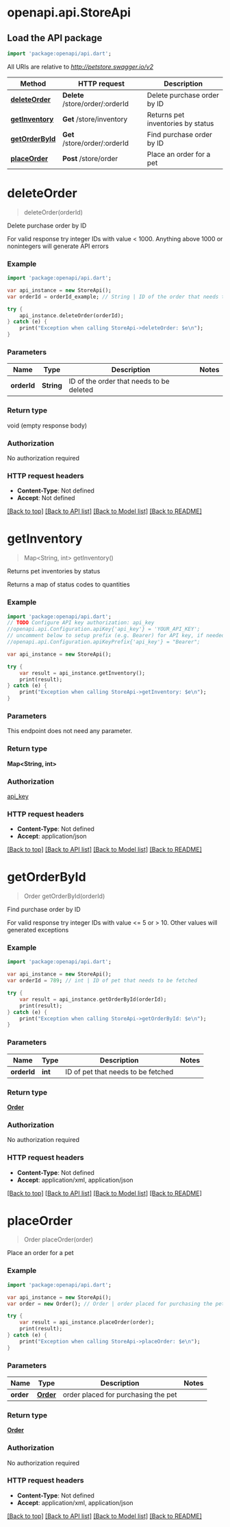# openapi.api.StoreApi

## Load the API package
```dart
import 'package:openapi/api.dart';
```

All URIs are relative to *http://petstore.swagger.io/v2*

Method | HTTP request | Description
------------- | ------------- | -------------
[**deleteOrder**](StoreApi.md#deleteOrder) | **Delete** /store/order/:orderId | Delete purchase order by ID
[**getInventory**](StoreApi.md#getInventory) | **Get** /store/inventory | Returns pet inventories by status
[**getOrderById**](StoreApi.md#getOrderById) | **Get** /store/order/:orderId | Find purchase order by ID
[**placeOrder**](StoreApi.md#placeOrder) | **Post** /store/order | Place an order for a pet


# **deleteOrder**
> deleteOrder(orderId)

Delete purchase order by ID

For valid response try integer IDs with value < 1000. Anything above 1000 or nonintegers will generate API errors

### Example 
```dart
import 'package:openapi/api.dart';

var api_instance = new StoreApi();
var orderId = orderId_example; // String | ID of the order that needs to be deleted

try { 
    api_instance.deleteOrder(orderId);
} catch (e) {
    print("Exception when calling StoreApi->deleteOrder: $e\n");
}
```

### Parameters

Name | Type | Description  | Notes
------------- | ------------- | ------------- | -------------
 **orderId** | **String**| ID of the order that needs to be deleted | 

### Return type

void (empty response body)

### Authorization

No authorization required

### HTTP request headers

 - **Content-Type**: Not defined
 - **Accept**: Not defined

[[Back to top]](#) [[Back to API list]](../README.md#documentation-for-api-endpoints) [[Back to Model list]](../README.md#documentation-for-models) [[Back to README]](../README.md)

# **getInventory**
> Map<String, int> getInventory()

Returns pet inventories by status

Returns a map of status codes to quantities

### Example 
```dart
import 'package:openapi/api.dart';
// TODO Configure API key authorization: api_key
//openapi.api.Configuration.apiKey{'api_key'} = 'YOUR_API_KEY';
// uncomment below to setup prefix (e.g. Bearer) for API key, if needed
//openapi.api.Configuration.apiKeyPrefix{'api_key'} = "Bearer";

var api_instance = new StoreApi();

try { 
    var result = api_instance.getInventory();
    print(result);
} catch (e) {
    print("Exception when calling StoreApi->getInventory: $e\n");
}
```

### Parameters
This endpoint does not need any parameter.

### Return type

**Map<String, int>**

### Authorization

[api_key](../README.md#api_key)

### HTTP request headers

 - **Content-Type**: Not defined
 - **Accept**: application/json

[[Back to top]](#) [[Back to API list]](../README.md#documentation-for-api-endpoints) [[Back to Model list]](../README.md#documentation-for-models) [[Back to README]](../README.md)

# **getOrderById**
> Order getOrderById(orderId)

Find purchase order by ID

For valid response try integer IDs with value <= 5 or > 10. Other values will generated exceptions

### Example 
```dart
import 'package:openapi/api.dart';

var api_instance = new StoreApi();
var orderId = 789; // int | ID of pet that needs to be fetched

try { 
    var result = api_instance.getOrderById(orderId);
    print(result);
} catch (e) {
    print("Exception when calling StoreApi->getOrderById: $e\n");
}
```

### Parameters

Name | Type | Description  | Notes
------------- | ------------- | ------------- | -------------
 **orderId** | **int**| ID of pet that needs to be fetched | 

### Return type

[**Order**](Order.md)

### Authorization

No authorization required

### HTTP request headers

 - **Content-Type**: Not defined
 - **Accept**: application/xml, application/json

[[Back to top]](#) [[Back to API list]](../README.md#documentation-for-api-endpoints) [[Back to Model list]](../README.md#documentation-for-models) [[Back to README]](../README.md)

# **placeOrder**
> Order placeOrder(order)

Place an order for a pet

### Example 
```dart
import 'package:openapi/api.dart';

var api_instance = new StoreApi();
var order = new Order(); // Order | order placed for purchasing the pet

try { 
    var result = api_instance.placeOrder(order);
    print(result);
} catch (e) {
    print("Exception when calling StoreApi->placeOrder: $e\n");
}
```

### Parameters

Name | Type | Description  | Notes
------------- | ------------- | ------------- | -------------
 **order** | [**Order**](Order.md)| order placed for purchasing the pet | 

### Return type

[**Order**](Order.md)

### Authorization

No authorization required

### HTTP request headers

 - **Content-Type**: Not defined
 - **Accept**: application/xml, application/json

[[Back to top]](#) [[Back to API list]](../README.md#documentation-for-api-endpoints) [[Back to Model list]](../README.md#documentation-for-models) [[Back to README]](../README.md)


